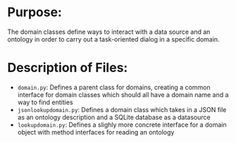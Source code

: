 # Purpose:
The domain classes define ways to interact with a data source and an ontology in order to carry out a task-oriented dialog in a specific domain.

# Description of Files:
* `domain.py`: Defines a parent class for domains, creating a common interface for domain classes which should all have a domain name and a way to find entities
* `jsonlookupdomain.py`: Defines a domain class which takes in a JSON file as an ontology description and a SQLite database as a datasource
* `lookupdomain.py`: Defines a slighly more concrete interface for a domain object with method interfaces for reading an ontology